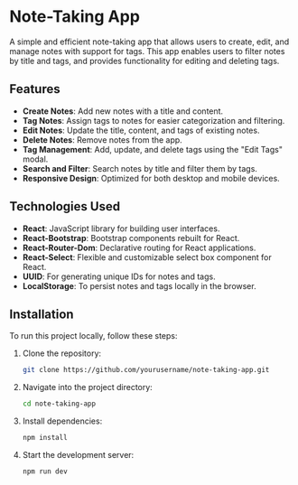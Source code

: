 # Note-Taking App

A simple and efficient note-taking app that allows users to create, edit, and manage notes with support for tags. This app enables users to filter notes by title and tags, and provides functionality for editing and deleting tags.

## Features

- **Create Notes**: Add new notes with a title and content.
- **Tag Notes**: Assign tags to notes for easier categorization and filtering.
- **Edit Notes**: Update the title, content, and tags of existing notes.
- **Delete Notes**: Remove notes from the app.
- **Tag Management**: Add, update, and delete tags using the "Edit Tags" modal.
- **Search and Filter**: Search notes by title and filter them by tags.
- **Responsive Design**: Optimized for both desktop and mobile devices.

## Technologies Used

- **React**: JavaScript library for building user interfaces.
- **React-Bootstrap**: Bootstrap components rebuilt for React.
- **React-Router-Dom**: Declarative routing for React applications.
- **React-Select**: Flexible and customizable select box component for React.
- **UUID**: For generating unique IDs for notes and tags.
- **LocalStorage**: To persist notes and tags locally in the browser.

## Installation

To run this project locally, follow these steps:

1. Clone the repository:
   ```bash
   git clone https://github.com/yourusername/note-taking-app.git

2. Navigate into the project directory:
   ```bash
   cd note-taking-app

3. Install dependencies:
   ```bash
   npm install  

4. Start the development server:
   ```bash
   npm run dev
